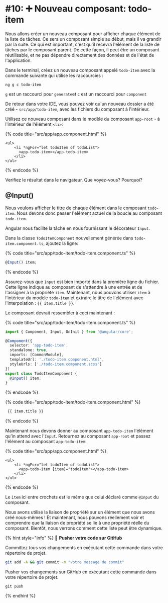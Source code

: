 # #10: ➕ Nouveau composant: todo-item

Nous allons créer un nouveau composant pour afficher chaque élément de la liste de tâches. Ce sera un composant simple au début, mais il va grandir par la suite. Ce qui est important, c'est qu'il recevra l'élément de la liste de tâches par le composant parent. De cette façon, il peut être un composant réutilisable, et ne pas dépendre directement des données et de l'état de l'application.

Dans le terminal, créez un nouveau composant appelé `todo-item` avec la commande suivante qui utilise les raccourcies :

```
ng g c todo-item
```
`g` est un raccourci pour `generate`et `c` est un raccourci pour `component`

De retour dans votre IDE, vous pouvez voir qu'un nouveau dossier a été créé - `src/app/todo-item`, avec les fichiers du composant à l'intérieur.

Utilisez ce nouveau composant dans le modèle du composant `app-root` - à l'intérieur de l'élément `<li>`:

{% code title="src/app/app.component.html" %}
```markup
<ul>
    <li *ngFor="let todoItem of todoList">
      <app-todo-item></app-todo-item>
    </li>
</ul>
```
{% endcode %}

Verifiez le résultat dans le navigateur. Que voyez-vous? Pourquoi?

## @Input()

Nous voulons afficher le titre de chaque élément dans le composant `todo-item`. Nous devons donc passer l'élément actuel de la boucle au composant `todo-item`.

Angular nous facilite la tâche en nous fournissant le décorateur `Input`.

Dans la classe `TodoItemComponent` nouvellement générée dans `todo-item.component.ts`, ajoutez la ligne:

{% code title="src/app/todo-item/todo-item.component.ts" %}
```typescript
@Input() item;
```
{% endcode %}

Assurez-vous que `Input` est bien importé dans la première ligne du fichier. 
Cette ligne indique au composant de s'attendre à une entrée et de l'assigner à la propriété `item`. 
Maintenant, nous pouvons utiliser `item` à l'intérieur du modèle `todo-item` et extraire le titre de l'élément avec l'interpolation : `{{ item.title }}`.

Le composant devrait ressembler à ceci maintenant :

{% code title="src/app/todo-item/todo-item.component.ts" %}
```typescript
import { Component, Input, OnInit } from '@angular/core';

@Component({
  selector: 'app-todo-item',
  standalone: true,
  imports: [CommonModule],
  templateUrl: './todo-item.component.html',
  styleUrls: ['./todo-item.component.scss']
})
export class TodoItemComponent {
  @Input() item;
}
```
{% endcode %}

{% code title="src/app/todo-item/todo-item.component.html" %}
```html
 {{ item.title }}

```
{% endcode %}

Maintenant nous devons donner au composant `app-todo-item` l'élément qu'in attend avec l'`Input`. Retournez au composant `app-root` et passez l'élément au composant `app-todo-item`:

{% code title="src/app/app.component.html" %}
```markup
<ul>
    <li *ngFor="let todoItem of todoList">
      <app-todo-item [item]="todoItem"></app-todo-item>
    </li>
</ul>
```
{% endcode %}

Le `item` ici entre crochets est le même que celui déclaré comme `@Input` du composant.

Nous avons utilisé la liaison de propriété sur un élément que nous avons créé nous-mêmes ! Et maintenant, nous pouvons réellement voir et comprendre que la liaison de propriété se lie à une propriété réelle du composant. Bientôt, nous verrons comment cette liste peut être dynamique.

{% hint style="info" %}
💾 **Pusher votre code sur GitHub**

Committez tous vos changements en exécutant cette commande dans votre répertoire de projet.

```bash
git add -A && git commit -m "votre message de commit"
```

Pusher vos changements sur GitHub en exécutant cette commande dans votre répertoire de projet.

```
git push
```
{% endhint %}
